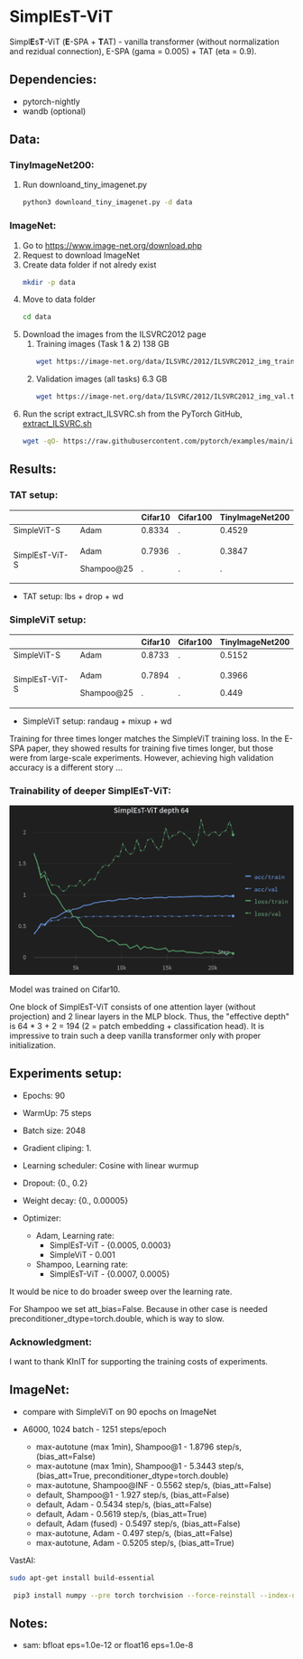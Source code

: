 
# SimplEsT-ViT
Simpl**E**s**T**-ViT (**E**-SPA + **T**AT) - vanilla transformer (without normalization and rezidual connection), E-SPA (gama = 0.005) + TAT (eta = 0.9).

## Dependencies:
* pytorch-nightly
* wandb (optional)

## Data:

### TinyImageNet200:
1. Run downloand_tiny_imagenet.py
    ```bash
    python3 downloand_tiny_imagenet.py -d data
    ```

### ImageNet:
1. Go to https://www.image-net.org/download.php
2. Request to download ImageNet 
3. Create data folder if not alredy exist
    ```bash 
    mkdir -p data
    ```
4. Move to data folder 
    ```bash
    cd data
    ``` 
5. Download the images from the ILSVRC2012 page
    1. Training images (Task 1 & 2) 138 GB 
        ```bash 
        wget https://image-net.org/data/ILSVRC/2012/ILSVRC2012_img_train.tar
        ```
    2. Validation images (all tasks) 6.3 GB
        ```bash 
        wget https://image-net.org/data/ILSVRC/2012/ILSVRC2012_img_val.tar
        ```
6. Run the script extract_ILSVRC.sh from the PyTorch GitHub, [extract_ILSVRC.sh](https://github.com/pytorch/examples/blob/main/imagenet/extract_ILSVRC.sh) 
    ```bash
    wget -qO- https://raw.githubusercontent.com/pytorch/examples/main/imagenet/extract_ILSVRC.sh | bash
    ```


## Results:

### **TAT setup:**
|                |        | Cifar10   | Cifar100 | TinyImageNet200
| ---            | ---    | ---       | ---      | ---  |
| SimpleViT-S    | Adam   |  0.8334  |   .      | 0.4529|
| SimplEsT-ViT-S | <p> Adam <p> Shampoo@25 | <p>0.7936 <p>. |  <p>. <p>. | <p>0.3847 <p>. |
* TAT setup: lbs + drop + wd

### **SimpleViT setup:**
|                |        | Cifar10   | Cifar100 | TinyImageNet200
| ---            | ---    | ---       | ---      | ---  |
| SimpleViT-S    | Adam   |  0.8733   |   .      | 0.5152|
| SimplEsT-ViT-S | <p> Adam <p> Shampoo@25 | <p>0.7894 <p>. |  <p>. <p>. | <p>0.3966 <p>0.449 |
* SimpleViT setup: randaug + mixup + wd

Training for three times longer matches the SimpleViT training loss. In the E-SPA paper, they showed results for training five times longer, but those were from large-scale experiments. However, achieving high validation accuracy is a different story ...

### **Trainability of deeper SimplEsT-ViT:**
![SimplEsT-ViT depth 64](/assests/trainability.png)<figcaption>Model was trained on Cifar10.</figcaption>

One block of SimplEsT-ViT consists of one attention layer (without projection) and 2 linear layers in the MLP block. Thus, the "effective depth" is 64 * 3 + 2 = 194 (2 = patch embedding + classification head). It is impressive to train such a deep vanilla transformer only with proper initialization.

## Experiments setup:
* Epochs: 90
* WarmUp: 75 steps
* Batch size: 2048
* Gradient cliping: 1.
* Learning scheduler: Cosine with linear wurmup
* Dropout: {0., 0.2}
* Weight decay: {0., 0.00005}

* Optimizer: 
    * Adam, Learning rate:
        * SimplEsT-ViT - {0.0005, 0.0003} 
        * SimpleViT - 0.001
    * Shampoo, Learning rate:
        * SimplEsT-ViT - {0.0007, 0.0005} 
        

It would be nice to do broader sweep over the learning rate.

For Shampoo we set att_bias=False. Because in other case is needed preconditioner_dtype=torch.double, which is way to slow.

### Acknowledgment: 
I want to thank KInIT for supporting the training costs of experiments.

## ImageNet:
* compare with SimpleViT on 90 epochs on ImageNet
* A6000, 1024 batch - 1251 steps/epoch

    * max-autotune (max 1min), Shampoo@1 - 1.8796 step/s, (bias_att=False)
    * max-autotune (max 1min), Shampoo@1 - 5.3443 step/s, (bias_att=True, preconditioner_dtype=torch.double)
    * max-autotune, Shampoo@INF - 0.5562 step/s, (bias_att=False)
    * default, Shampoo@1 - 1.927 step/s, (bias_att=False)
    * default, Adam - 0.5434 step/s, (bias_att=False)
    * default, Adam - 0.5619 step/s, (bias_att=True)
    * default, Adam (fused) - 0.5497 step/s, (bias_att=False)
    * max-autotune, Adam - 0.497 step/s, (bias_att=False)
    * max-autotune, Adam - 0.5205 step/s, (bias_att=True)



VastAI:
```bash
sudo apt-get install build-essential
```
```bash
 pip3 install numpy --pre torch torchvision --force-reinstall --index-url https://download.pytorch.org/whl/nightly/cu117
```


## Notes:
* sam: bfloat eps=1.0e-12 or float16 eps=1.0e-8
